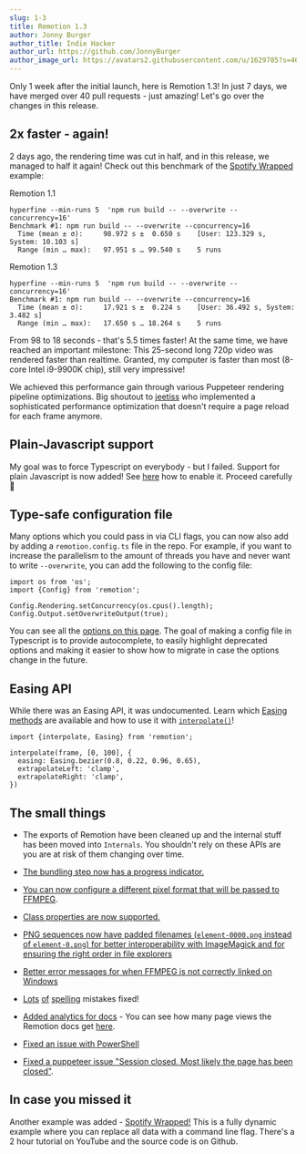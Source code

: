 ```yaml
---
slug: 1-3
title: Remotion 1.3
author: Jonny Burger
author_title: Indie Hacker
author_url: https://github.com/JonnyBurger
author_image_url: https://avatars2.githubusercontent.com/u/1629785?s=460&u=12eb94da6070d00fc924761ce06e3a428d01b7e9&v=4
---
```


Only 1 week after the initial launch, here is Remotion 1.3! In just 7 days, we have merged over 40 pull requests - just amazing! Let's go over the changes in this release.

## 2x faster - again!

2 days ago, the rendering time was cut in half, and in this release, we managed to half it again! Check out this benchmark of the [Spotify Wrapped](https://github.com/JonnyBurger/remotion-wrapped) example:

Remotion 1.1

```console
hyperfine --min-runs 5  'npm run build -- --overwrite --concurrency=16'
Benchmark #1: npm run build -- --overwrite --concurrency=16
  Time (mean ± σ):     98.972 s ±  0.650 s    [User: 123.329 s, System: 10.103 s]
  Range (min … max):   97.951 s … 99.540 s    5 runs
```

Remotion 1.3

```console
hyperfine --min-runs 5  'npm run build -- --overwrite --concurrency=16'
Benchmark #1: npm run build -- --overwrite --concurrency=16
  Time (mean ± σ):     17.921 s ±  0.224 s    [User: 36.492 s, System: 3.482 s]
  Range (min … max):   17.650 s … 18.264 s    5 runs
```

From 98 to 18 seconds - that's 5.5 times faster! At the same time, we have reached an important milestone: This 25-second long 720p video was rendered faster than realtime. Granted, my computer is faster than most (8-core Intel i9-9900K chip), still very impressive!

We achieved this performance gain through various Puppeteer rendering pipeline optimizations. Big shoutout to [jeetiss](https://github.com/jeetiss) who implemented a sophisticated performance optimization that doesn't require a page reload for each frame anymore.

## Plain-Javascript support

My goal was to force Typescript on everybody - but I failed. Support for plain Javascript is now added! See [here](/docs/javascript) how to enable it. Proceed carefully 🙈

## Type-safe configuration file

Many options which you could pass in via CLI flags, you can now also add by adding a `remotion.config.ts` file in the repo. For example, if you want to increase the parallelism to the amount of threads you have and never want to write `--overwrite`, you can add the following to the config file:

```tsx
import os from 'os';
import {Config} from 'remotion';

Config.Rendering.setConcurrency(os.cpus().length);
Config.Output.setOverwriteOutput(true);
```

You can see all the [options on this page](https://www.remotion.dev/docs/config). The goal of making a config file in Typescript is to provide autocomplete, to easily highlight deprecated options and making it easier to show how to migrate in case the options change in the future.

## Easing API

While there was an Easing API, it was undocumented. Learn which [Easing methods](/docs/easing) are available and how to use it with [`interpolate()`](/docs/interpolate)!

```tsx
import {interpolate, Easing} from 'remotion';

interpolate(frame, [0, 100], {
  easing: Easing.bezier(0.8, 0.22, 0.96, 0.65),
  extrapolateLeft: 'clamp',
  extrapolateRight: 'clamp',
})
```

## The small things

- The exports of Remotion have been cleaned up and the internal stuff has been moved into `Internals`. You shouldn't rely on these APIs are you are at risk of them changing over time.

- [The bundling step now has a progress indicator.](https://github.com/JonnyBurger/remotion/pull/83)

- [You can now configure a different pixel format that will be passed to FFMPEG](/docs/config#setpixelformat).

- [Class properties are now supported.](https://github.com/JonnyBurger/remotion/pull/95)

- [PNG sequences now have padded filenames (`element-0000.png` instead of `element-0.png`) for better interoperability with ImageMagick and for ensuring the right order in file explorers](https://github.com/JonnyBurger/remotion/pull/91)

- [Better error messages for when FFMPEG is not correctly linked on Windows](https://github.com/JonnyBurger/remotion/pull/98)

- [Lots](https://github.com/JonnyBurger/remotion/pull/92) [of](https://github.com/JonnyBurger/remotion/pull/93) [spelling](https://github.com/JonnyBurger/remotion/pull/85) mistakes fixed!

- [Added analytics for docs](https://github.com/JonnyBurger/remotion/pull/78) - You can see how many page views the Remotion docs get [here](https://app.splitbee.io/projects/remotion.dev).

- [Fixed an issue with PowerShell](https://github.com/JonnyBurger/remotion/pull/97)

- [Fixed a puppeteer issue "Session closed. Most likely the page has been closed"](https://github.com/JonnyBurger/remotion/issues/69).

## In case you missed it

Another example was added - [Spotify Wrapped!](https://twitter.com/JNYBGR/status/1360269270526136320) This is a fully dynamic example where you can replace all data with a command line flag. There's a 2 hour tutorial on YouTube and the source code is on Github.
